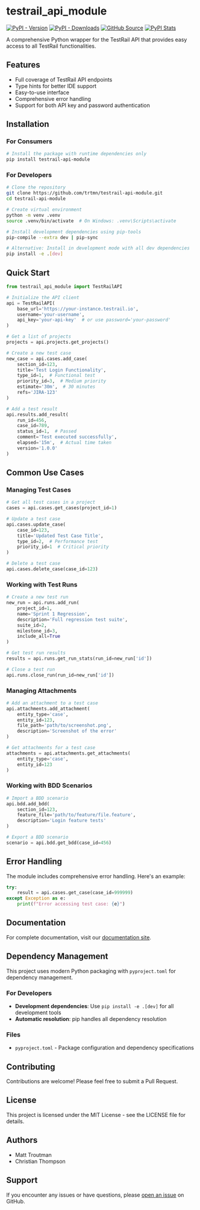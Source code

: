 # testrail_api_module

[![PyPI - Version](https://img.shields.io/pypi/v/testrail-api-module?label=Latest%20Version)](https://pypi.org/project/testrail-api-module/)
[![PyPI - Downloads](https://img.shields.io/pypi/dm/testrail-api-module?color=brightgreen)](https://pypi.org/project/testrail-api-module/)
[![GitHub Source](https://img.shields.io/badge/github-source-blue?logo=github)](https://github.com/trtmn/testrail-api-module/)
[![PyPI Stats](https://img.shields.io/badge/%F0%9F%93%96%20Stats-%20%F0%9F%94%97-blue)](https://pypistats.org/packages/testrail-api-module/)

A comprehensive Python wrapper for the TestRail API that provides easy access to all
TestRail functionalities.

## Features

- Full coverage of TestRail API endpoints
- Type hints for better IDE support
- Easy-to-use interface
- Comprehensive error handling
- Support for both API key and password authentication

## Installation

### For Consumers

```bash
# Install the package with runtime dependencies only
pip install testrail-api-module
```

### For Developers

```bash
# Clone the repository
git clone https://github.com/trtmn/testrail-api-module.git
cd testrail-api-module

# Create virtual environment
python -m venv .venv
source .venv/bin/activate  # On Windows: .venv\Scripts\activate

# Install development dependencies using pip-tools
pip-compile --extra dev | pip-sync

# Alternative: Install in development mode with all dev dependencies
pip install -e .[dev]
```

## Quick Start

```python
from testrail_api_module import TestRailAPI

# Initialize the API client
api = TestRailAPI(
    base_url='https://your-instance.testrail.io',
    username='your-username',
    api_key='your-api-key'  # or use password='your-password'
)

# Get a list of projects
projects = api.projects.get_projects()

# Create a new test case
new_case = api.cases.add_case(
    section_id=123,
    title='Test Login Functionality',
    type_id=1,  # Functional test
    priority_id=3,  # Medium priority
    estimate='30m',  # 30 minutes
    refs='JIRA-123'
)

# Add a test result
api.results.add_result(
    run_id=456,
    case_id=789,
    status_id=1,  # Passed
    comment='Test executed successfully',
    elapsed='15m',  # Actual time taken
    version='1.0.0'
)
```

## Common Use Cases

### Managing Test Cases

```python
# Get all test cases in a project
cases = api.cases.get_cases(project_id=1)

# Update a test case
api.cases.update_case(
    case_id=123,
    title='Updated Test Case Title',
    type_id=2,  # Performance test
    priority_id=1  # Critical priority
)

# Delete a test case
api.cases.delete_case(case_id=123)
```

### Working with Test Runs

```python
# Create a new test run
new_run = api.runs.add_run(
    project_id=1,
    name='Sprint 1 Regression',
    description='Full regression test suite',
    suite_id=2,
    milestone_id=3,
    include_all=True
)

# Get test run results
results = api.runs.get_run_stats(run_id=new_run['id'])

# Close a test run
api.runs.close_run(run_id=new_run['id'])
```

### Managing Attachments

```python
# Add an attachment to a test case
api.attachments.add_attachment(
    entity_type='case',
    entity_id=123,
    file_path='path/to/screenshot.png',
    description='Screenshot of the error'
)

# Get attachments for a test case
attachments = api.attachments.get_attachments(
    entity_type='case',
    entity_id=123
)
```

### Working with BDD Scenarios

```python
# Import a BDD scenario
api.bdd.add_bdd(
    section_id=123,
    feature_file='path/to/feature/file.feature',
    description='Login feature tests'
)

# Export a BDD scenario
scenario = api.bdd.get_bdd(case_id=456)
```

## Error Handling

The module includes comprehensive error handling. Here's an example:

```python
try:
    result = api.cases.get_case(case_id=999999)
except Exception as e:
    print(f"Error accessing test case: {e}")
```

## Documentation

For complete documentation, visit our
[documentation site](https://trtmn.github.io/testrail-api-module/).

## Dependency Management

This project uses modern Python packaging with `pyproject.toml` for dependency
management.

### For Developers

- **Development dependencies**: Use `pip install -e .[dev]` for all development
  tools
- **Automatic resolution**: pip handles all dependency resolution

### Files

- `pyproject.toml` - Package configuration and dependency specifications

## Contributing

Contributions are welcome! Please feel free to submit a Pull Request.

## License

This project is licensed under the MIT License - see the LICENSE file for
details.

## Authors

- Matt Troutman
- Christian Thompson

## Support

If you encounter any issues or have questions, please
[open an issue](https://github.com/trtmn/testrail_api_module/issues/new) on
GitHub.
